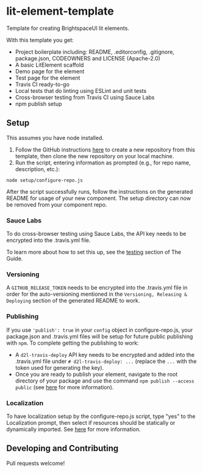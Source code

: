 # lit-element-template

Template for creating BrightspaceUI lit elements.

With this template you get:

* Project boilerplate including: README, .editorconfig, .gitignore, package.json, CODEOWNERS and LICENSE (Apache-2.0)
* A basic LitElement scaffold
* Demo page for the element
* Test page for the element
* Travis CI ready-to-go
* Local tests that do linting using ESLint and unit tests
* Cross-browser testing from Travis CI using Sauce Labs
* npm publish setup

## Setup

This assumes you have node installed.

1. Follow the GitHub instructions [here](https://help.github.com/en/articles/creating-a-repository-from-a-template) to create a new repository from this template, then clone the new repository on your local machine.
3. Run the script, entering information as prompted (e.g., for repo name, description, etc.):
```
node setup/configure-repo.js
```

After the script successfully runs, follow the instructions on the generated README for usage of your new component. The setup directory can now be removed from your component repo.

### Sauce Labs

To do cross-browser testing using Sauce Labs, the API key needs to be encrypted into the .travis.yml file.

To learn more about how to set this up, see the [testing](https://github.com/BrightspaceUI/guide/wiki/Testing) section of The Guide.

### Versioning

A `GITHUB_RELEASE_TOKEN` needs to be encrypted into the .travis.yml file in order for the auto-versioning mentioned in the `Versioning, Releasing & Deploying` section of the generated README to work.

### Publishing

If you use `'publish': true` in your `config` object in configure-repo.js, your package.json and .travis.yml files will be setup for future public publishing with `npm`. To complete getting the publishing to work:
* A `d2l-travis-deploy` API key needs to be encrypted and added into the .travis.yml file under `# d2l-travis-deploy: ...` (replace the `...` with the token used for generating the key).
* Once you are ready to publish your element, navigate to the root directory of your package and use the command `npm publish --access public` (see [here](https://docs.npmjs.com/creating-and-publishing-scoped-public-packages#publishing-scoped-public-packages) for more information).

### Localization

To have localization setup by the configure-repo.js script, type "yes" to the Localization prompt, then select if resources should be statically or dynamically imported. See [here](https://github.com/BrightspaceUI/core/blob/master/mixins/localize-mixin.md#language-resources) for more information.

## Developing and Contributing

Pull requests welcome!
